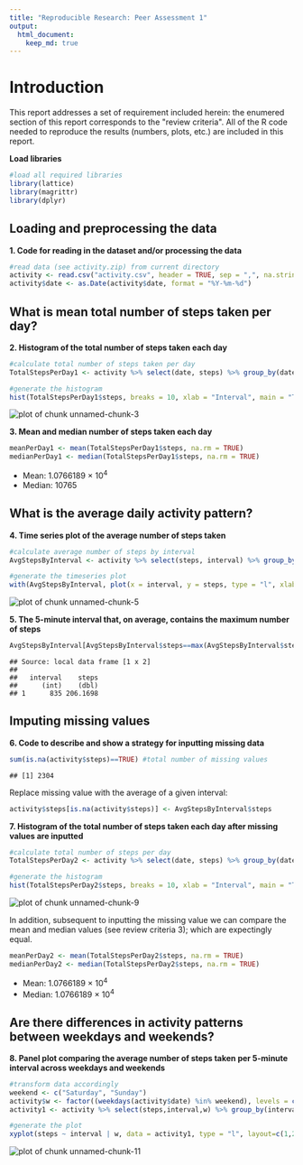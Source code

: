 ```yaml
---
title: "Reproducible Research: Peer Assessment 1"
output: 
  html_document:
    keep_md: true
---
```


# Introduction

This report addresses a set of requirement included herein: the enumered section of this report corresponds to the "review criteria". All of the R code needed to reproduce the results (numbers, plots, etc.) are included in this report.

**Load libraries**

```r
#load all required libraries
library(lattice)
library(magrittr)
library(dplyr)
```

## Loading and preprocessing the data
**1. Code for reading in the dataset and/or processing the data**

```r
#read data (see activity.zip) from current directory
activity <- read.csv("activity.csv", header = TRUE, sep = ",", na.strings = "NA")
activity$date <- as.Date(activity$date, format = "%Y-%m-%d")
```


## What is mean total number of steps taken per day?
**2. Histogram of the total number of steps taken each day**

```r
#calculate total number of steps taken per day
TotalStepsPerDay1 <- activity %>% select(date, steps) %>% group_by(date) %>% summarise_each(funs(sum))

#generate the histogram
hist(TotalStepsPerDay1$steps, breaks = 10, xlab = "Interval", main = "Total number of steps")
```

![plot of chunk unnamed-chunk-3](figure/unnamed-chunk-3-1.png) 

**3. Mean and median number of steps taken each day**

```r
meanPerDay1 <- mean(TotalStepsPerDay1$steps, na.rm = TRUE)
medianPerDay1 <- median(TotalStepsPerDay1$steps, na.rm = TRUE)
```
* Mean: 1.0766189 &times; 10<sup>4</sup>
* Median: 10765

## What is the average daily activity pattern?
**4. Time series plot of the average number of steps taken**

```r
#calculate average number of steps by interval
AvgStepsByInterval <- activity %>% select(steps, interval) %>% group_by(interval) %>% summarise_each(funs(mean(., na.rm = TRUE)))

#generate the timeseries plot
with(AvgStepsByInterval, plot(x = interval, y = steps, type = "l", xlab = "Interval", main = "Average number of steps"))
```

![plot of chunk unnamed-chunk-5](figure/unnamed-chunk-5-1.png) 

**5. The 5-minute interval that, on average, contains the maximum number of steps**

```r
AvgStepsByInterval[AvgStepsByInterval$steps==max(AvgStepsByInterval$steps),]
```

```
## Source: local data frame [1 x 2]
## 
##   interval    steps
##      (int)    (dbl)
## 1      835 206.1698
```

## Imputing missing values
**6. Code to describe and show a strategy for inputting missing data**

```r
sum(is.na(activity$steps)==TRUE) #total number of missing values
```

```
## [1] 2304
```

Replace missing value with the average of a given interval:

```r
activity$steps[is.na(activity$steps)] <- AvgStepsByInterval$steps 
```

**7. Histogram of the total number of steps taken each day after missing values are inputted**

```r
#calculate total number of steps per day
TotalStepsPerDay2 <- activity %>% select(date, steps) %>% group_by(date) %>% summarise_each(funs(sum))

#generate the histogram
hist(TotalStepsPerDay2$steps, breaks = 10, xlab = "Interval", main = "Total number of steps") #plot histogram
```

![plot of chunk unnamed-chunk-9](figure/unnamed-chunk-9-1.png) 

In addition, subsequent to inputting the missing value we can compare the mean and median values (see review criteria 3); which are expectingly equal.


```r
meanPerDay2 <- mean(TotalStepsPerDay2$steps, na.rm = TRUE)
medianPerDay2 <- median(TotalStepsPerDay2$steps, na.rm = TRUE)
```
* Mean: 1.0766189 &times; 10<sup>4</sup>
* Median: 1.0766189 &times; 10<sup>4</sup>


## Are there differences in activity patterns between weekdays and weekends?
**8. Panel plot comparing the average number of steps taken per 5-minute interval across weekdays and weekends**

```r
#transform data accordingly
weekend <- c("Saturday", "Sunday")
activity$w <- factor((weekdays(activity$date) %in% weekend), levels = c("TRUE", "FALSE"), labels=c("weekend", "weekday"))
activity1 <- activity %>% select(steps,interval,w) %>% group_by(interval, w) %>% summarise_each(funs(mean))

#generate the plot
xyplot(steps ~ interval | w, data = activity1, type = "l", layout=c(1,2), main = "Average number of steps")
```

![plot of chunk unnamed-chunk-11](figure/unnamed-chunk-11-1.png) 








